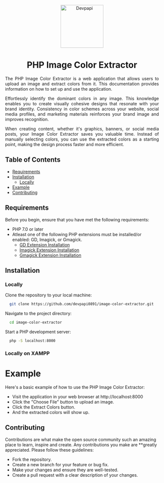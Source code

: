 <p align="center">
  <img alt="Devpapi" src="https://avatars.githubusercontent.com/u/97945953?v=4" width="140">
</p>
<h1 align="center">
  PHP Image Color Extractor
</h1>

<p align="justify">
  The PHP Image Color Extractor is a web application that allows users to upload an image and extract colors from it. This documentation provides information on how to set up and use the application.
</p>

<p align="justify">
Effortlessly identify the dominant colors in any image. This knowledge enables you to create visually cohesive designs that resonate with your brand identity. Consistency in color schemes across your website, social media profiles, and marketing materials reinforces your brand image and improves recognition.
</p>

<p align="justify">
  When creating content, whether it's graphics, banners, or social media posts, your Image Color Extractor saves you valuable time. Instead of manually selecting colors, you can use the extracted colors as a starting point, making the design process faster and more efficient.
</p>

<h2> Table of Contents </h2>

- [Requirements](#requirements)
- [Installation](#installation)
  - [Locally](#locally)
  <!-- - [Locally on Xampp](#locally-on-xampp) -->
- [Example](#example)
- [Contributing](#contributing)

## Requirements
Before you begin, ensure that you have met the following requirements:

- PHP 7.0 or later
- Atleast one of the following PHP extensions must be installed/or enabled: GD, Imagick, or Gmagick.
  - <a href="https://www.php.net/manual/en/image.installation.php" target="_blank">GD Extension Installation</a>
  - <a href="https://www.php.net/manual/en/imagick.setup.php" target="_blank">Imagick Extension Installation</a>
  - <a href="https://pecl.php.net/package/gmagick" target="_blank">Gmagick Extension Installation</a>

## Installation
### Locally

Clone the repository to your local machine:
```sh
  git clone https://github.com/devpapi0891/image-color-extractor.git
```

Navigate to the project directory:
```sh
  cd image-color-extractor
```

Start a PHP development server:
```sh
  php -S localhost:8000
```

### Locally on XAMPP

# Example
Here's a basic example of how to use the PHP Image Color Extractor:

- Visit the application in your web browser at http://localhost:8000
- Click the "Choose File" button to upload an image.
- Click the Extract Colors button.
- And the extracted colors will show up.

## Contributing
Contributions are what make the open source community such an amazing place to learn, inspire and create. Any contributions you make are **greatly appreciated. 
Please follow these guidelines:
- Fork the repository.
- Create a new branch for your feature or bug fix.
- Make your changes and ensure they are well-tested.
- Create a pull request with a clear description of your changes.

